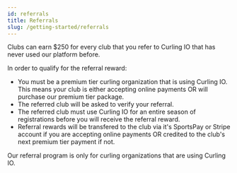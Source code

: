 ```yaml
---
id: referrals
title: Referrals
slug: /getting-started/referrals
---
```


Clubs can earn $250 for every club that you refer to Curling IO that has never used our platform before.

In order to qualify for the referral reward:

* You must be a premium tier curling organization that is using Curling IO. This means your club is either accepting online payments OR will purchase our premium tier package.
* The referred club will be asked to verify your referral.
* The referred club must use Curling IO for an entire season of registrations before you will receive the referral reward.
* Referral rewards will be transfered to the club via it's SportsPay or Stripe account if you are accepting online payments OR credited to the club's next premium tier payment if not.

Our referral program is only for curling organizations that are using Curling IO.
